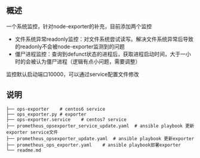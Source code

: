 ## 概述
一个系统监控，针对node-exporter的补充，目前添加两个监控
* 文件系统异常readonly监控：对文件系统尝试读写。解决文件系统异常后导致的readonly不会被node-exporter监测到的问题
* 僵尸进程监控：查询到defunct状态的进程后，获取进程启动时间，大于一小时的会被认为僵尸进程（逻辑有点小问题，需要调整）

监控默认启动端口10000，可以通过service配置文件修改
## 说明
```
├── ops-exporter    # centos6 service
├── ops_exporter.py # exporter
├── ops-exporter.service    # centos7 service
├── prometheus_opsexporter_service_update.yaml  # ansible playbook 更新exporter service文件
├── prometheus_opsexporter_update.yaml  # ansible playbook 更新exporter
├── prometheus_ops_exporter.yaml    # ansible playbook部署exporter
└── readme.md  
```